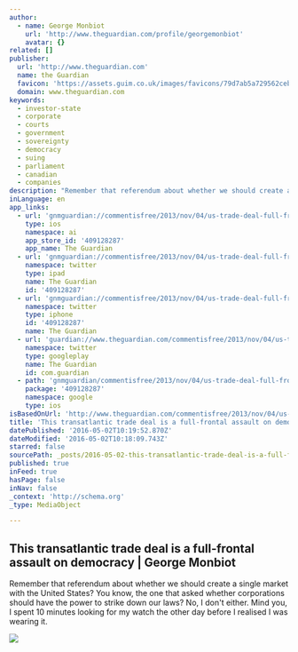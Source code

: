 ```yaml
---
author:
  - name: George Monbiot
    url: 'http://www.theguardian.com/profile/georgemonbiot'
    avatar: {}
related: []
publisher:
  url: 'http://www.theguardian.com'
  name: the Guardian
  favicon: 'https://assets.guim.co.uk/images/favicons/79d7ab5a729562cebca9c6a13c324f0e/32x32.ico'
  domain: www.theguardian.com
keywords:
  - investor-state
  - corporate
  - courts
  - government
  - sovereignty
  - democracy
  - suing
  - parliament
  - canadian
  - companies
description: "Remember that referendum about whether we should create a single market with the United States? You know, the one that asked whether corporations should have the power to strike down our laws? No, I don't either. Mind you, I spent 10 minutes looking for my watch the other day before I realised I was wearing it."
inLanguage: en
app_links:
  - url: 'gnmguardian://commentisfree/2013/nov/04/us-trade-deal-full-frontal-assault-on-democracy?contenttype=Article&source=applinks'
    type: ios
    namespace: ai
    app_store_id: '409128287'
    app_name: The Guardian
  - url: 'gnmguardian://commentisfree/2013/nov/04/us-trade-deal-full-frontal-assault-on-democracy?contenttype=Article&source=twitter'
    namespace: twitter
    type: ipad
    name: The Guardian
    id: '409128287'
  - url: 'gnmguardian://commentisfree/2013/nov/04/us-trade-deal-full-frontal-assault-on-democracy?contenttype=Article&source=twitter'
    namespace: twitter
    type: iphone
    id: '409128287'
    name: The Guardian
  - url: 'guardian://www.theguardian.com/commentisfree/2013/nov/04/us-trade-deal-full-frontal-assault-on-democracy'
    namespace: twitter
    type: googleplay
    name: The Guardian
    id: com.guardian
  - path: 'gnmguardian/commentisfree/2013/nov/04/us-trade-deal-full-frontal-assault-on-democracy?contenttype=Article&source=google'
    package: '409128287'
    namespace: google
    type: ios
isBasedOnUrl: 'http://www.theguardian.com/commentisfree/2013/nov/04/us-trade-deal-full-frontal-assault-on-democracy'
title: 'This transatlantic trade deal is a full-frontal assault on democracy | George Monbiot'
datePublished: '2016-05-02T10:19:52.870Z'
dateModified: '2016-05-02T10:18:09.743Z'
starred: false
sourcePath: _posts/2016-05-02-this-transatlantic-trade-deal-is-a-full-frontal-assault-on-d.md
published: true
inFeed: true
hasPage: false
inNav: false
_context: 'http://schema.org'
_type: MediaObject

---
```

<article style=""><h1>This transatlantic trade deal is a full-frontal assault on democracy | George Monbiot</h1><p>Remember that referendum about whether we should create a single market with the United States? You know, the one that asked whether corporations should have the power to strike down our laws? No, I don't either. Mind you, I spent 10 minutes looking for my watch the other day before I realised I was wearing it.</p><img src="https://i.guim.co.uk/img/static/sys-images/Guardian/Pix/pictures/2013/11/4/1383594411866/Cameron-and-Obama-south-l-008.jpg?w=1200&amp;q=55&amp;auto=format&amp;usm=12&amp;fit=max&amp;s=2caedd1bd839eba8817fc5949974ad9f" /></article>